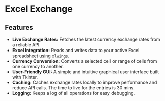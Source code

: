 # Excel Exchange

## Features

*   **Live Exchange Rates:** Fetches the latest currency exchange rates from a reliable API.
*   **Excel Integration:** Reads and writes data to your active Excel spreadsheet using `xlwings`.
*   **Currency Conversion:** Converts a selected cell or range of cells from one currency to another.
*   **User-Friendly GUI:** A simple and intuitive graphical user interface built with Tkinter.
*   **Caching:** Caches exchange rates locally to improve performance and reduce API calls. The time to live for the entries is 30 mins.
*   **Logging:** Keeps a log of all operations for easy debugging.

